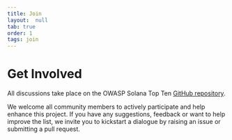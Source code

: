 ```yaml
---
title: Join
layout:  null
tab: true
order: 1
tags: join
---
```


# Get Involved

All discussions take place on the OWASP Solana Top Ten [GitHub repository](https://github.com/OWASP/www-project-solana-programs-top-10). 

We welcome all community members to actively participate and help enhance this project. If you have any suggestions, feedback or want to help improve the list, we invite you to kickstart a dialogue by raising an issue or submitting a pull request.
